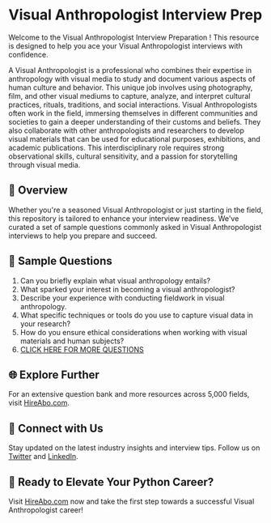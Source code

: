# Visual Anthropologist Interview Prep

Welcome to the Visual Anthropologist Interview Preparation ! This resource is designed to help you ace your Visual Anthropologist interviews with confidence.

A Visual Anthropologist is a professional who combines their expertise in anthropology with visual media to study and document various aspects of human culture and behavior. This unique job involves using photography, film, and other visual mediums to capture, analyze, and interpret cultural practices, rituals, traditions, and social interactions. Visual Anthropologists often work in the field, immersing themselves in different communities and societies to gain a deeper understanding of their customs and beliefs. They also collaborate with other anthropologists and researchers to develop visual materials that can be used for educational purposes, exhibitions, and academic publications. This interdisciplinary role requires strong observational skills, cultural sensitivity, and a passion for storytelling through visual media.

## 🚀 Overview

Whether you're a seasoned Visual Anthropologist or just starting in the field, this repository is tailored to enhance your interview readiness. We've curated a set of sample questions commonly asked in Visual Anthropologist interviews to help you prepare and succeed.

## 📝 Sample Questions

1. Can you briefly explain what visual anthropology entails?
2. What sparked your interest in becoming a visual anthropologist?
3. Describe your experience with conducting fieldwork in visual anthropology.
4. What specific techniques or tools do you use to capture visual data in your research?
5. How do you ensure ethical considerations when working with visual materials and human subjects?
6. [CLICK HERE FOR MORE QUESTIONS](https://hireabo.com/job/7_2_40/Visual%20Anthropologist)

## 🌐 Explore Further

For an extensive question bank and more resources across 5,000 fields, visit [HireAbo.com](https://www.hireabo.com).

## 📱 Connect with Us

Stay updated on the latest industry insights and interview tips. Follow us on [Twitter](https://twitter.com/hireabo) and [LinkedIn](https://www.linkedin.com/in/hire-abo-3609972a8/).

## 🚀 Ready to Elevate Your Python Career?

Visit [HireAbo.com](https://www.hireabo.com) now and take the first step towards a successful Visual Anthropologist career!
